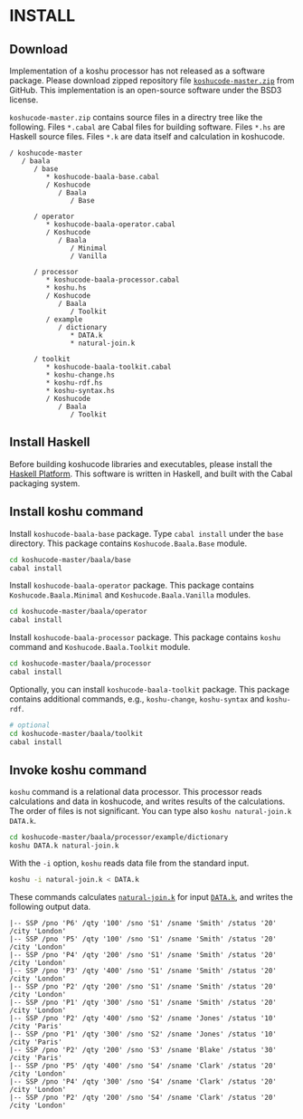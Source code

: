 INSTALL
=================================


Download
---------------------------------

Implementation of a koshu processor
has not released as a software package.
Please download zipped repository file
[`koshucode-master.zip`](https://github.com/seinokatsuhiro/koshucode/archive/master.zip)
from GitHub.
This implementation is an open-source software
under the BSD3 license.

`koshucode-master.zip` contains source files
in a directry tree like the following.
Files `*.cabal` are Cabal files for building software.
Files `*.hs` are Haskell source files.
Files `*.k` are data itself and calculation in koshucode.

```
/ koshucode-master
   / baala
      / base
         * koshucode-baala-base.cabal
         / Koshucode
            / Baala
               / Base
  
      / operator
         * koshucode-baala-operator.cabal
         / Koshucode
            / Baala
               / Minimal
               / Vanilla
  
      / processor
         * koshucode-baala-processor.cabal
         * koshu.hs
         / Koshucode
            / Baala
               / Toolkit
         / example
            / dictionary
               * DATA.k
               * natural-join.k
  
      / toolkit
         * koshucode-baala-toolkit.cabal
         * koshu-change.hs
         * koshu-rdf.hs
         * koshu-syntax.hs
         / Koshucode
            / Baala
               / Toolkit
```


Install Haskell
---------------------------------

Before building koshucode libraries and executables,
please install the [Haskell Platform](http://www.haskell.org/platform/).
This software is written in Haskell,
and built with the Cabal packaging system.



Install koshu command
---------------------------------

Install `koshucode-baala-base` package.
Type `cabal install` under the `base` directory.
This package contains `Koshucode.Baala.Base` module.

``` sh
cd koshucode-master/baala/base
cabal install
```

Install `koshucode-baala-operator` package.
This package contains `Koshucode.Baala.Minimal`
and `Koshucode.Baala.Vanilla` modules.

``` sh
cd koshucode-master/baala/operator
cabal install
```

Install `koshucode-baala-processor` package.
This package contains `koshu` command
and `Koshucode.Baala.Toolkit` module.

``` sh
cd koshucode-master/baala/processor
cabal install
```

Optionally,
you can install `koshucode-baala-toolkit` package.
This package contains additional commands,
e.g., `koshu-change`, `koshu-syntax` and `koshu-rdf`.

``` sh
# optional
cd koshucode-master/baala/toolkit
cabal install
```


Invoke koshu command
---------------------------------

`koshu` command is a relational data processor.
This processor reads calculations and data in koshucode,
and writes results of the calculations.
The order of files is not significant.
You can type also `koshu natural-join.k DATA.k`.

``` sh
cd koshucode-master/baala/processor/example/dictionary
koshu DATA.k natural-join.k
```

With the `-i` option, `koshu` reads data file
from the standard input.

``` sh
koshu -i natural-join.k < DATA.k
```

These commands calculates
[`natural-join.k`](https://github.com/seinokatsuhiro/koshucode/blob/master/baala/processor/example/dictionary/natural-join.k)
for input [`DATA.k`](https://github.com/seinokatsuhiro/koshucode/blob/master/baala/processor/example/dictionary/DATA.k),
and writes the following output data.

```
|-- SSP /pno 'P6' /qty '100' /sno 'S1' /sname 'Smith' /status '20' /city 'London'
|-- SSP /pno 'P5' /qty '100' /sno 'S1' /sname 'Smith' /status '20' /city 'London'
|-- SSP /pno 'P4' /qty '200' /sno 'S1' /sname 'Smith' /status '20' /city 'London'
|-- SSP /pno 'P3' /qty '400' /sno 'S1' /sname 'Smith' /status '20' /city 'London'
|-- SSP /pno 'P2' /qty '200' /sno 'S1' /sname 'Smith' /status '20' /city 'London'
|-- SSP /pno 'P1' /qty '300' /sno 'S1' /sname 'Smith' /status '20' /city 'London'
|-- SSP /pno 'P2' /qty '400' /sno 'S2' /sname 'Jones' /status '10' /city 'Paris'
|-- SSP /pno 'P1' /qty '300' /sno 'S2' /sname 'Jones' /status '10' /city 'Paris'
|-- SSP /pno 'P2' /qty '200' /sno 'S3' /sname 'Blake' /status '30' /city 'Paris'
|-- SSP /pno 'P5' /qty '400' /sno 'S4' /sname 'Clark' /status '20' /city 'London'
|-- SSP /pno 'P4' /qty '300' /sno 'S4' /sname 'Clark' /status '20' /city 'London'
|-- SSP /pno 'P2' /qty '200' /sno 'S4' /sname 'Clark' /status '20' /city 'London'
```

